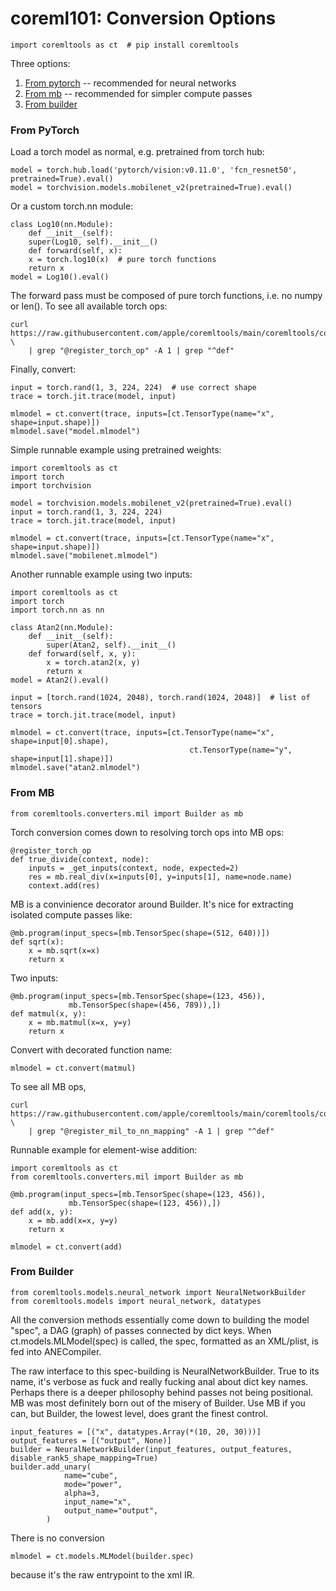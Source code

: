 
# coreml101: Conversion Options


	import coremltools as ct  # pip install coremltools


Three options:

1. [From pytorch](#from-pytorch) -- recommended for neural networks
2. [From mb](#from-mb) -- recommended for simpler compute passes
3. [From builder](#from-builder)


### From PyTorch

Load a torch model as normal, e.g. pretrained from torch hub:

	model = torch.hub.load('pytorch/vision:v0.11.0', 'fcn_resnet50', pretrained=True).eval()
	model = torchvision.models.mobilenet_v2(pretrained=True).eval()


Or a custom torch.nn module:

	class Log10(nn.Module):
	    def __init__(self):
		super(Log10, self).__init__()
	    def forward(self, x):
		x = torch.log10(x)  # pure torch functions
		return x
	model = Log10().eval()


The forward pass must be composed of pure torch functions, i.e. no numpy or len(). To see all available torch ops:

	curl https://raw.githubusercontent.com/apple/coremltools/main/coremltools/converters/mil/frontend/torch/ops.py  \
		| grep "@register_torch_op" -A 1 | grep "^def"


Finally, convert:

	input = torch.rand(1, 3, 224, 224)  # use correct shape
	trace = torch.jit.trace(model, input)

	mlmodel = ct.convert(trace, inputs=[ct.TensorType(name="x", shape=input.shape)])
	mlmodel.save("model.mlmodel")


Simple runnable example using pretrained weights:

	import coremltools as ct
	import torch
	import torchvision

	model = torchvision.models.mobilenet_v2(pretrained=True).eval()
	input = torch.rand(1, 3, 224, 224) 
	trace = torch.jit.trace(model, input)

	mlmodel = ct.convert(trace, inputs=[ct.TensorType(name="x", shape=input.shape)])
	mlmodel.save("mobilenet.mlmodel")


Another runnable example using two inputs:

	import coremltools as ct
	import torch
	import torch.nn as nn

	class Atan2(nn.Module):
	    def __init__(self):
	        super(Atan2, self).__init__()
	    def forward(self, x, y):
	        x = torch.atan2(x, y)
	        return x
	model = Atan2().eval()

	input = [torch.rand(1024, 2048), torch.rand(1024, 2048)]  # list of tensors
	trace = torch.jit.trace(model, input)

	mlmodel = ct.convert(trace, inputs=[ct.TensorType(name="x", shape=input[0].shape),
                                            ct.TensorType(name="y", shape=input[1].shape)])
	mlmodel.save("atan2.mlmodel")



### From MB

	from coremltools.converters.mil import Builder as mb


Torch conversion comes down to resolving torch ops into MB ops:

	@register_torch_op
	def true_divide(context, node):
	    inputs = _get_inputs(context, node, expected=2)
	    res = mb.real_div(x=inputs[0], y=inputs[1], name=node.name)
	    context.add(res)


MB is a convinience decorator around Builder. It's nice for extracting isolated compute passes like:

	@mb.program(input_specs=[mb.TensorSpec(shape=(512, 640))])
	def sqrt(x):
	    x = mb.sqrt(x=x)
	    return x


Two inputs:

	@mb.program(input_specs=[mb.TensorSpec(shape=(123, 456)),
				 mb.TensorSpec(shape=(456, 789)),])
	def matmul(x, y):
	    x = mb.matmul(x=x, y=y)
	    return x


Convert with decorated function name:

	mlmodel = ct.convert(matmul)


To see all MB ops,

	curl https://raw.githubusercontent.com/apple/coremltools/main/coremltools/converters/mil/backend/nn/op_mapping.py \
		| grep "@register_mil_to_nn_mapping" -A 1 | grep "^def"


Runnable example for element-wise addition:

	import coremltools as ct
	from coremltools.converters.mil import Builder as mb

	@mb.program(input_specs=[mb.TensorSpec(shape=(123, 456)),
				 mb.TensorSpec(shape=(123, 456)),])
	def add(x, y):
	    x = mb.add(x=x, y=y)
	    return x

	mlmodel = ct.convert(add)



### From Builder

	from coremltools.models.neural_network import NeuralNetworkBuilder
	from coremltools.models import neural_network, datatypes


All the conversion methods essentially come down to building the model "spec", a DAG (graph) of passes connected by dict keys. When ct.models.MLModel(spec) is called, the spec, formatted as an XML/plist, is fed into ANECompiler.

The raw interface to this spec-building is NeuralNetworkBuilder. True to its name, it's verbose as fuck and really fucking anal about dict key names. Perhaps there is a deeper philosophy behind passes not being positional. MB was most definitely born out of the misery of Builder. Use MB if you can, but Builder, the lowest level, does grant the finest control.

	input_features = [("x", datatypes.Array(*(10, 20, 30)))]
	output_features = [("output", None)]
	builder = NeuralNetworkBuilder(input_features, output_features, disable_rank5_shape_mapping=True)
	builder.add_unary(
	            name="cube",
	            mode="power",
	            alpha=3,
	            input_name="x",
	            output_name="output",
	        )

There is no conversion

	mlmodel = ct.models.MLModel(builder.spec)

because it's the raw entrypoint to the xml IR.

